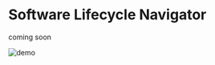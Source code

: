 # Software Lifecycle Navigator
coming soon

![demo](https://github.com/pgaljan/blog/assets/11296072/14c71859-4b82-4837-afc1-2a432c274a7c)
